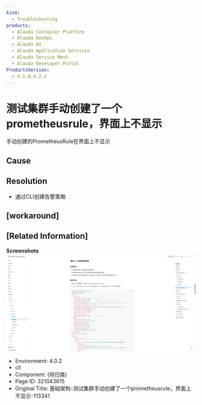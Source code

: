 ```yaml
---
kind:
  - Troubleshooting
products:
  - Alauda Container Platform
  - Alauda DevOps
  - Alauda AI
  - Alauda Application Services
  - Alauda Service Mesh
  - Alauda Developer Portal
ProductsVersion:
  - 4.1.0,4.2.x
---
```

<!-- A type of document that involves encountering a fault, diagnosing it, performing root cause analysis, and providing solutions. -->

# 测试集群手动创建了一个prometheusrule，界面上不显示

手动创建的PrometheusRule在界面上不显示

## Cause

## Resolution
- 通过CLI创建告警策略

## [workaround]

## [Related Information]
**Screenshots**
![](assets/ji-chu-jia-gou-ce-shi-ji-qun-shou-dong-chuang-jian-liao-yi-ge-prometheusrule-jie/mceclip0_1753252023685_keeo8.png)
- Environment: 4.0.2
- cli
- Component: (待归类)
- Page ID: 321043615
- Original Title: 基础架构-测试集群手动创建了一个prometheusrule，界面上不显示-113341
